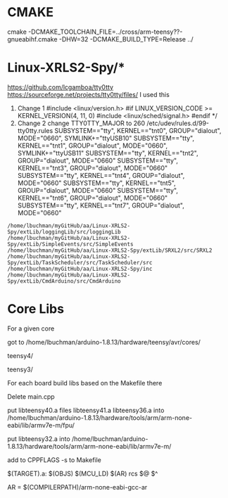 # CMAKE

cmake -DCMAKE_TOOLCHAIN_FILE=../cross/arm-teensy??-gnueabihf.cmake  -DHW=32 -DCMAKE_BUILD_TYPE=Release ../



# Linux-XRLS2-Spy/*

https://github.com/lcgamboa/tty0tty
https://sourceforge.net/projects/tty0tty/files/ I used this
1. Change 1
#include <linux/version.h>
#if LINUX_VERSION_CODE >= KERNEL_VERSION(4, 11, 0)
#include <linux/sched/signal.h>
#endif
*/
2. Change 2
change TTY0TTY_MAJOR	to 260
 /etc/udev/rules.d/99-tty0tty.rules
SUBSYSTEM=="tty", KERNEL=="tnt0", GROUP="dialout", MODE="0660", SYMLINK+="ttyUSB10"
SUBSYSTEM=="tty", KERNEL=="tnt1", GROUP="dialout", MODE="0660", SYMLINK+="ttyUSB11"
SUBSYSTEM=="tty", KERNEL=="tnt2", GROUP="dialout", MODE="0660"
SUBSYSTEM=="tty", KERNEL=="tnt3", GROUP="dialout", MODE="0660"
SUBSYSTEM=="tty", KERNEL=="tnt4", GROUP="dialout", MODE="0660"
SUBSYSTEM=="tty", KERNEL=="tnt5", GROUP="dialout", MODE="0660"
SUBSYSTEM=="tty", KERNEL=="tnt6", GROUP="dialout", MODE="0660"
SUBSYSTEM=="tty", KERNEL=="tnt7", GROUP="dialout", MODE="0660"

```/home/lbuchman/myGitHub/aa/Linux-XRLS2-Spy/extLib/loggingLib/src/loggingLib
/home/lbuchman/myGitHub/aa/Linux-XRLS2-Spy/extLib/loggingLib/src/loggingLib
/home/lbuchman/myGitHub/aa/Linux-XRLS2-Spy/extLib/SimpleEvents/src/SimpleEvents
/home/lbuchman/myGitHub/aa/Linux-XRLS2-Spy/extLib/SRXL2/src/SRXL2
/home/lbuchman/myGitHub/aa/Linux-XRLS2-Spy/extLib/TaskScheduler/src/TaskScheduler/src
/home/lbuchman/myGitHub/aa/Linux-XRLS2-Spy/inc
/home/lbuchman/myGitHub/aa/Linux-XRLS2-Spy/extLib/CmdArduino/src/CmdArduino
```



# Core Libs

For a given core

got to /home/lbuchman/arduino-1.8.13/hardware/teensy/avr/cores/

teensy4/

teensy3/



For each board build libs based on the Makefile there

Delete main.cpp

put  libteensy40.a files libteensy41.a   libteensy36.a into   /home/lbuchman/arduino-1.8.13/hardware/tools/arm/arm-none-eabi/lib/armv7e-m/fpu/

put  libteensy32.a  into    /home/lbuchman/arduino-1.8.13/hardware/tools/arm/arm-none-eabi/lib/armv7e-m/

add to CPPFLAGS -s to Makefile                  

$(TARGET).a: $(OBJS) $(MCU_LD)
	$(AR) rcs $@ $^

AR = $(COMPILERPATH)/arm-none-eabi-gcc-ar

